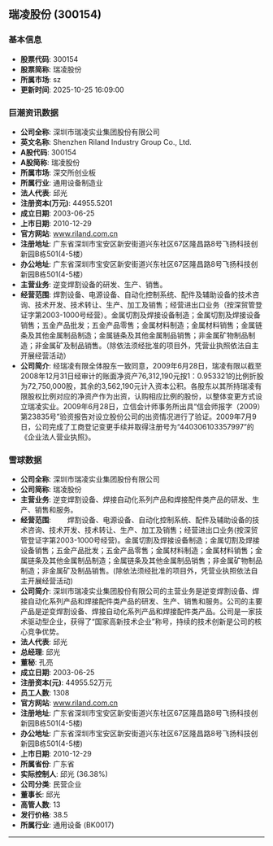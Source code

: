 ## 瑞凌股份 (300154)

### 基本信息

- **股票代码**: 300154
- **股票简称**: 瑞凌股份
- **所属市场**: sz
- **更新时间**: 2025-10-25 16:09:00

### 巨潮资讯数据

- **公司全称**: 深圳市瑞凌实业集团股份有限公司
- **英文名称**: Shenzhen Riland Industry Group Co., Ltd.
- **A股代码**: 300154
- **A股简称**: 瑞凌股份
- **所属市场**: 深交所创业板
- **所属行业**: 通用设备制造业
- **法人代表**: 邱光
- **注册资本(万元)**: 44955.5201
- **成立日期**: 2003-06-25
- **上市日期**: 2010-12-29
- **官方网站**: www.riland.com.cn
- **注册地址**: 广东省深圳市宝安区新安街道兴东社区67区隆昌路8号飞扬科技创新园B栋501(4-5楼）
- **办公地址**: 广东省深圳市宝安区新安街道兴东社区67区隆昌路8号飞扬科技创新园B栋501(4-5楼）
- **主营业务**: 逆变焊割设备的研发、生产、销售。
- **经营范围**: 焊割设备、电源设备、自动化控制系统、配件及辅助设备的技术咨询、技术开发、技术转让、生产、加工及销售；经营进出口业务（按深贸管登证字第2003-1000号经营）。金属切割及焊接设备制造；金属切割及焊接设备销售；五金产品批发；五金产品零售；金属材料制造；金属材料销售；金属链条及其他金属制品制造；金属链条及其他金属制品销售；非金属矿物制品制造；非金属矿及制品销售。（除依法须经批准的项目外，凭营业执照依法自主开展经营活动）
- **公司简介**: 经瑞凌有限全体股东一致同意，2009年6月28日，瑞凌有限以截至2008年12月31日经审计的账面净资产76,312,190元按1：0.953321的比例折股为72,750,000股，其余的3,562,190元计入资本公积。各股东以其所持瑞凌有限股权比例对应的净资产作为出资，认购相应比例的股份，以整体变更方式设立瑞凌实业。2009年6月28日，立信会计师事务所出具“信会师报字（2009）第23835号”验资报告对设立股份公司的出资情况进行了验证。2009年7月9日，公司完成了工商登记变更手续并取得注册号为“440306103357997”的《企业法人营业执照》。

### 雪球数据

- **公司全称**: 深圳市瑞凌实业集团股份有限公司
- **公司简称**: 瑞凌股份
- **主营业务**: 逆变焊割设备、焊接自动化系列产品和焊接配件类产品的研发、生产、销售和服务。
- **经营范围**: 　　焊割设备、电源设备、自动化控制系统、配件及辅助设备的技术咨询、技术开发、技术转让、生产、加工及销售；经营进出口业务(按深贸管登证字第2003-1000号经营)。金属切割及焊接设备制造；金属切割及焊接设备销售；五金产品批发；五金产品零售；金属材料制造；金属材料销售；金属链条及其他金属制品制造；金属链条及其他金属制品销售；非金属矿物制品制造；非金属矿及制品销售。(除依法须经批准的项目外，凭营业执照依法自主开展经营活动)
- **公司简介**: 深圳市瑞凌实业集团股份有限公司的主营业务是逆变焊割设备、焊接自动化系列产品和焊接配件类产品的研发、生产、销售和服务。公司的主要产品是逆变焊割设备、焊接自动化系列产品和焊接配件类产品。公司是一家技术驱动型企业，获得了“国家高新技术企业”称号，持续的技术创新是公司的核心竞争优势。
- **法人代表**: 邱光
- **总经理**: 邱光
- **董秘**: 孔亮
- **成立日期**: 2003-06-25
- **注册资本(元)**: 44955.52万元
- **员工人数**: 1308
- **官方网站**: www.riland.com.cn
- **注册地址**: 广东省深圳市宝安区新安街道兴东社区67区隆昌路8号飞扬科技创新园B栋501(4-5楼)
- **办公地址**: 广东省深圳市宝安区新安街道兴东社区67区隆昌路8号飞扬科技创新园B栋501(4-5楼)
- **上市日期**: 2010-12-29
- **所属省份**: 广东省
- **实际控制人**: 邱光 (36.38%)
- **公司分类**: 民营企业
- **董事长**: 邱光
- **高管人数**: 13
- **发行价格**: 38.5
- **所属行业**: 通用设备 (BK0017)

---